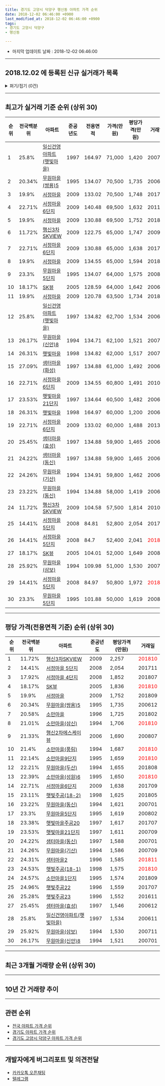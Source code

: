 ```yaml
---
title: 경기도 고양시 덕양구 행신동 아파트 가격 순위
date: 2018-12-02 06:46:00 +0900
last_modified_at: 2018-12-02 06:46:00 +0900
tags:
- 경기도 고양시 덕양구
- 행신동

---
```


* 마지막 업데이트 날짜 : 2018-12-02 06:46:00

---

## 2018.12.02 에 등록된 신규 실거래가 목록

<details>
<summary>펴기/접기 (0건)</summary>
<div markdown="1">

|아파트|전국백분위|준공년도|전용면적|가격(만원)|평당가격(만원)|거래일|
|---|---|---|---|---|---|---|
|없음|||||||


</div>
</details>

---

## 최고가 실거래 기준 순위 (상위 30)


|순위|전국백분위|아파트|준공년도|전용면적|가격(만원)|평당가격(만원)|거래일|
|---|---|---|---|---|---|---|---|
|1|25.8%|[일신건영아파트(햇빛마을)](https://search.naver.com/search.naver?query=%EA%B2%BD%EA%B8%B0%EB%8F%84+%EA%B3%A0%EC%96%91%EC%8B%9C+%EB%8D%95%EC%96%91%EA%B5%AC+%ED%96%89%EC%8B%A0%EB%8F%99+%EC%9D%BC%EC%8B%A0%EA%B1%B4%EC%98%81%EC%95%84%ED%8C%8C%ED%8A%B8%28%ED%96%87%EB%B9%9B%EB%A7%88%EC%9D%84%29)|1997|164.97|71,000|1,420|200707|
|2|20.34%|[무원마을(쌍용)5](https://search.naver.com/search.naver?query=%EA%B2%BD%EA%B8%B0%EB%8F%84+%EA%B3%A0%EC%96%91%EC%8B%9C+%EB%8D%95%EC%96%91%EA%B5%AC+%ED%96%89%EC%8B%A0%EB%8F%99+%EB%AC%B4%EC%9B%90%EB%A7%88%EC%9D%84%28%EC%8C%8D%EC%9A%A9%295)|1995|134.07|70,500|1,735|200612|
|3|19.9%|[서정마을](https://search.naver.com/search.naver?query=%EA%B2%BD%EA%B8%B0%EB%8F%84+%EA%B3%A0%EC%96%91%EC%8B%9C+%EB%8D%95%EC%96%91%EA%B5%AC+%ED%96%89%EC%8B%A0%EB%8F%99+%EC%84%9C%EC%A0%95%EB%A7%88%EC%9D%84)|2009|133.02|70,500|1,748|201706|
|4|22.71%|[서정마을6단지](https://search.naver.com/search.naver?query=%EA%B2%BD%EA%B8%B0%EB%8F%84+%EA%B3%A0%EC%96%91%EC%8B%9C+%EB%8D%95%EC%96%91%EA%B5%AC+%ED%96%89%EC%8B%A0%EB%8F%99+%EC%84%9C%EC%A0%95%EB%A7%88%EC%9D%846%EB%8B%A8%EC%A7%80)|2009|140.48|69,500|1,632|201106|
|5|19.9%|[서정마을](https://search.naver.com/search.naver?query=%EA%B2%BD%EA%B8%B0%EB%8F%84+%EA%B3%A0%EC%96%91%EC%8B%9C+%EB%8D%95%EC%96%91%EA%B5%AC+%ED%96%89%EC%8B%A0%EB%8F%99+%EC%84%9C%EC%A0%95%EB%A7%88%EC%9D%84)|2009|130.88|69,500|1,752|201809|
|6|11.72%|[행신3차SKVIEW](https://search.naver.com/search.naver?query=%EA%B2%BD%EA%B8%B0%EB%8F%84+%EA%B3%A0%EC%96%91%EC%8B%9C+%EB%8D%95%EC%96%91%EA%B5%AC+%ED%96%89%EC%8B%A0%EB%8F%99+%ED%96%89%EC%8B%A03%EC%B0%A8SKVIEW)|2009|122.75|65,000|1,747|200909|
|7|22.71%|[서정마을6단지](https://search.naver.com/search.naver?query=%EA%B2%BD%EA%B8%B0%EB%8F%84+%EA%B3%A0%EC%96%91%EC%8B%9C+%EB%8D%95%EC%96%91%EA%B5%AC+%ED%96%89%EC%8B%A0%EB%8F%99+%EC%84%9C%EC%A0%95%EB%A7%88%EC%9D%846%EB%8B%A8%EC%A7%80)|2009|130.88|65,000|1,638|201709|
|8|19.9%|[서정마을](https://search.naver.com/search.naver?query=%EA%B2%BD%EA%B8%B0%EB%8F%84+%EA%B3%A0%EC%96%91%EC%8B%9C+%EB%8D%95%EC%96%91%EA%B5%AC+%ED%96%89%EC%8B%A0%EB%8F%99+%EC%84%9C%EC%A0%95%EB%A7%88%EC%9D%84)|2009|134.55|65,000|1,594|201809|
|9|23.3%|[무원마을5단지](https://search.naver.com/search.naver?query=%EA%B2%BD%EA%B8%B0%EB%8F%84+%EA%B3%A0%EC%96%91%EC%8B%9C+%EB%8D%95%EC%96%91%EA%B5%AC+%ED%96%89%EC%8B%A0%EB%8F%99+%EB%AC%B4%EC%9B%90%EB%A7%88%EC%9D%845%EB%8B%A8%EC%A7%80)|1995|134.07|64,000|1,575|200805|
|10|18.17%|[SK뷰](https://search.naver.com/search.naver?query=%EA%B2%BD%EA%B8%B0%EB%8F%84+%EA%B3%A0%EC%96%91%EC%8B%9C+%EB%8D%95%EC%96%91%EA%B5%AC+%ED%96%89%EC%8B%A0%EB%8F%99+SK%EB%B7%B0)|2005|128.59|64,000|1,642|200611|
|11|19.9%|[서정마을](https://search.naver.com/search.naver?query=%EA%B2%BD%EA%B8%B0%EB%8F%84+%EA%B3%A0%EC%96%91%EC%8B%9C+%EB%8D%95%EC%96%91%EA%B5%AC+%ED%96%89%EC%8B%A0%EB%8F%99+%EC%84%9C%EC%A0%95%EB%A7%88%EC%9D%84)|2009|120.78|63,500|1,734|201803|
|12|25.8%|[일신건영아파트(햇빛마을)](https://search.naver.com/search.naver?query=%EA%B2%BD%EA%B8%B0%EB%8F%84+%EA%B3%A0%EC%96%91%EC%8B%9C+%EB%8D%95%EC%96%91%EA%B5%AC+%ED%96%89%EC%8B%A0%EB%8F%99+%EC%9D%BC%EC%8B%A0%EA%B1%B4%EC%98%81%EC%95%84%ED%8C%8C%ED%8A%B8%28%ED%96%87%EB%B9%9B%EB%A7%88%EC%9D%84%29)|1997|134.82|62,700|1,534|200611|
|13|26.17%|[무원마을(신안)8](https://search.naver.com/search.naver?query=%EA%B2%BD%EA%B8%B0%EB%8F%84+%EA%B3%A0%EC%96%91%EC%8B%9C+%EB%8D%95%EC%96%91%EA%B5%AC+%ED%96%89%EC%8B%A0%EB%8F%99+%EB%AC%B4%EC%9B%90%EB%A7%88%EC%9D%84%28%EC%8B%A0%EC%95%88%298)|1994|134.71|62,100|1,521|200701|
|14|26.31%|[햇빛마을](https://search.naver.com/search.naver?query=%EA%B2%BD%EA%B8%B0%EB%8F%84+%EA%B3%A0%EC%96%91%EC%8B%9C+%EB%8D%95%EC%96%91%EA%B5%AC+%ED%96%89%EC%8B%A0%EB%8F%99+%ED%96%87%EB%B9%9B%EB%A7%88%EC%9D%84)|1998|134.82|62,000|1,517|200711|
|15|27.09%|[샘터마을(화성)](https://search.naver.com/search.naver?query=%EA%B2%BD%EA%B8%B0%EB%8F%84+%EA%B3%A0%EC%96%91%EC%8B%9C+%EB%8D%95%EC%96%91%EA%B5%AC+%ED%96%89%EC%8B%A0%EB%8F%99+%EC%83%98%ED%84%B0%EB%A7%88%EC%9D%84%28%ED%99%94%EC%84%B1%29)|1997|134.88|61,000|1,492|200612|
|16|22.71%|[서정마을6단지](https://search.naver.com/search.naver?query=%EA%B2%BD%EA%B8%B0%EB%8F%84+%EA%B3%A0%EC%96%91%EC%8B%9C+%EB%8D%95%EC%96%91%EA%B5%AC+%ED%96%89%EC%8B%A0%EB%8F%99+%EC%84%9C%EC%A0%95%EB%A7%88%EC%9D%846%EB%8B%A8%EC%A7%80)|2009|134.55|60,800|1,491|201004|
|17|23.53%|[햇빛마을21단지](https://search.naver.com/search.naver?query=%EA%B2%BD%EA%B8%B0%EB%8F%84+%EA%B3%A0%EC%96%91%EC%8B%9C+%EB%8D%95%EC%96%91%EA%B5%AC+%ED%96%89%EC%8B%A0%EB%8F%99+%ED%96%87%EB%B9%9B%EB%A7%88%EC%9D%8421%EB%8B%A8%EC%A7%80)|1997|134.64|60,500|1,482|200610|
|18|26.31%|[햇빛마을](https://search.naver.com/search.naver?query=%EA%B2%BD%EA%B8%B0%EB%8F%84+%EA%B3%A0%EC%96%91%EC%8B%9C+%EB%8D%95%EC%96%91%EA%B5%AC+%ED%96%89%EC%8B%A0%EB%8F%99+%ED%96%87%EB%B9%9B%EB%A7%88%EC%9D%84)|1998|164.97|60,000|1,200|200605|
|19|22.71%|[서정마을6단지](https://search.naver.com/search.naver?query=%EA%B2%BD%EA%B8%B0%EB%8F%84+%EA%B3%A0%EC%96%91%EC%8B%9C+%EB%8D%95%EC%96%91%EA%B5%AC+%ED%96%89%EC%8B%A0%EB%8F%99+%EC%84%9C%EC%A0%95%EB%A7%88%EC%9D%846%EB%8B%A8%EC%A7%80)|2009|133.02|60,000|1,488|201306|
|20|25.45%|[샘터마을(효성)](https://search.naver.com/search.naver?query=%EA%B2%BD%EA%B8%B0%EB%8F%84+%EA%B3%A0%EC%96%91%EC%8B%9C+%EB%8D%95%EC%96%91%EA%B5%AC+%ED%96%89%EC%8B%A0%EB%8F%99+%EC%83%98%ED%84%B0%EB%A7%88%EC%9D%84%28%ED%9A%A8%EC%84%B1%29)|1997|134.88|59,900|1,465|200612|
|21|24.22%|[샘터마을(동신)](https://search.naver.com/search.naver?query=%EA%B2%BD%EA%B8%B0%EB%8F%84+%EA%B3%A0%EC%96%91%EC%8B%9C+%EB%8D%95%EC%96%91%EA%B5%AC+%ED%96%89%EC%8B%A0%EB%8F%99+%EC%83%98%ED%84%B0%EB%A7%88%EC%9D%84%28%EB%8F%99%EC%8B%A0%29)|1997|134.88|59,900|1,465|200611|
|22|24.26%|[무원마을(기산)](https://search.naver.com/search.naver?query=%EA%B2%BD%EA%B8%B0%EB%8F%84+%EA%B3%A0%EC%96%91%EC%8B%9C+%EB%8D%95%EC%96%91%EA%B5%AC+%ED%96%89%EC%8B%A0%EB%8F%99+%EB%AC%B4%EC%9B%90%EB%A7%88%EC%9D%84%28%EA%B8%B0%EC%82%B0%29)|1994|134.91|59,800|1,462|200611|
|23|23.22%|[무원마을(동신)](https://search.naver.com/search.naver?query=%EA%B2%BD%EA%B8%B0%EB%8F%84+%EA%B3%A0%EC%96%91%EC%8B%9C+%EB%8D%95%EC%96%91%EA%B5%AC+%ED%96%89%EC%8B%A0%EB%8F%99+%EB%AC%B4%EC%9B%90%EB%A7%88%EC%9D%84%28%EB%8F%99%EC%8B%A0%29)|1994|134.88|58,000|1,419|200610|
|24|11.72%|[행신3차SKVIEW](https://search.naver.com/search.naver?query=%EA%B2%BD%EA%B8%B0%EB%8F%84+%EA%B3%A0%EC%96%91%EC%8B%9C+%EB%8D%95%EC%96%91%EA%B5%AC+%ED%96%89%EC%8B%A0%EB%8F%99+%ED%96%89%EC%8B%A03%EC%B0%A8SKVIEW)|2009|104.58|57,500|1,814|201009|
|25|14.41%|[서정마을 5단지](https://search.naver.com/search.naver?query=%EA%B2%BD%EA%B8%B0%EB%8F%84+%EA%B3%A0%EC%96%91%EC%8B%9C+%EB%8D%95%EC%96%91%EA%B5%AC+%ED%96%89%EC%8B%A0%EB%8F%99+%EC%84%9C%EC%A0%95%EB%A7%88%EC%9D%84+5%EB%8B%A8%EC%A7%80)|2008|84.81|52,800|2,054|201711|
|26|14.41%|[서정마을 5단지](https://search.naver.com/search.naver?query=%EA%B2%BD%EA%B8%B0%EB%8F%84+%EA%B3%A0%EC%96%91%EC%8B%9C+%EB%8D%95%EC%96%91%EA%B5%AC+%ED%96%89%EC%8B%A0%EB%8F%99+%EC%84%9C%EC%A0%95%EB%A7%88%EC%9D%84+5%EB%8B%A8%EC%A7%80)|2008|84.7|52,400|2,041|<span style="color:red">201811</span>|
|27|18.17%|[SK뷰](https://search.naver.com/search.naver?query=%EA%B2%BD%EA%B8%B0%EB%8F%84+%EA%B3%A0%EC%96%91%EC%8B%9C+%EB%8D%95%EC%96%91%EA%B5%AC+%ED%96%89%EC%8B%A0%EB%8F%99+SK%EB%B7%B0)|2005|104.01|52,000|1,649|200804|
|28|25.92%|[무원마을(삼보)](https://search.naver.com/search.naver?query=%EA%B2%BD%EA%B8%B0%EB%8F%84+%EA%B3%A0%EC%96%91%EC%8B%9C+%EB%8D%95%EC%96%91%EA%B5%AC+%ED%96%89%EC%8B%A0%EB%8F%99+%EB%AC%B4%EC%9B%90%EB%A7%88%EC%9D%84%28%EC%82%BC%EB%B3%B4%29)|1994|109.98|51,000|1,530|200711|
|29|14.41%|[서정마을 5단지](https://search.naver.com/search.naver?query=%EA%B2%BD%EA%B8%B0%EB%8F%84+%EA%B3%A0%EC%96%91%EC%8B%9C+%EB%8D%95%EC%96%91%EA%B5%AC+%ED%96%89%EC%8B%A0%EB%8F%99+%EC%84%9C%EC%A0%95%EB%A7%88%EC%9D%84+5%EB%8B%A8%EC%A7%80)|2008|84.97|50,800|1,972|<span style="color:red">201810</span>|
|30|23.3%|[무원마을5단지](https://search.naver.com/search.naver?query=%EA%B2%BD%EA%B8%B0%EB%8F%84+%EA%B3%A0%EC%96%91%EC%8B%9C+%EB%8D%95%EC%96%91%EA%B5%AC+%ED%96%89%EC%8B%A0%EB%8F%99+%EB%AC%B4%EC%9B%90%EB%A7%88%EC%9D%845%EB%8B%A8%EC%A7%80)|1995|101.88|50,000|1,619|200802|


---

## 평당 가격(전용면적 기준) 순위 (상위 30)


|순위|전국백분위|아파트|준공년도|평당가격(만원)|거래일|
|---|---|---|---|---|---|
|1|11.72%|[행신3차SKVIEW](https://search.naver.com/search.naver?query=%EA%B2%BD%EA%B8%B0%EB%8F%84+%EA%B3%A0%EC%96%91%EC%8B%9C+%EB%8D%95%EC%96%91%EA%B5%AC+%ED%96%89%EC%8B%A0%EB%8F%99+%ED%96%89%EC%8B%A03%EC%B0%A8SKVIEW)|2009|2,257|<span style="color:red">201810</span>|
|2|14.41%|[서정마을 5단지](https://search.naver.com/search.naver?query=%EA%B2%BD%EA%B8%B0%EB%8F%84+%EA%B3%A0%EC%96%91%EC%8B%9C+%EB%8D%95%EC%96%91%EA%B5%AC+%ED%96%89%EC%8B%A0%EB%8F%99+%EC%84%9C%EC%A0%95%EB%A7%88%EC%9D%84+5%EB%8B%A8%EC%A7%80)|2008|2,054|201711|
|3|17.92%|[서정마을 4단지](https://search.naver.com/search.naver?query=%EA%B2%BD%EA%B8%B0%EB%8F%84+%EA%B3%A0%EC%96%91%EC%8B%9C+%EB%8D%95%EC%96%91%EA%B5%AC+%ED%96%89%EC%8B%A0%EB%8F%99+%EC%84%9C%EC%A0%95%EB%A7%88%EC%9D%84+4%EB%8B%A8%EC%A7%80)|2008|1,852|201807|
|4|18.17%|[SK뷰](https://search.naver.com/search.naver?query=%EA%B2%BD%EA%B8%B0%EB%8F%84+%EA%B3%A0%EC%96%91%EC%8B%9C+%EB%8D%95%EC%96%91%EA%B5%AC+%ED%96%89%EC%8B%A0%EB%8F%99+SK%EB%B7%B0)|2005|1,836|<span style="color:red">201810</span>|
|5|19.9%|[서정마을](https://search.naver.com/search.naver?query=%EA%B2%BD%EA%B8%B0%EB%8F%84+%EA%B3%A0%EC%96%91%EC%8B%9C+%EB%8D%95%EC%96%91%EA%B5%AC+%ED%96%89%EC%8B%A0%EB%8F%99+%EC%84%9C%EC%A0%95%EB%A7%88%EC%9D%84)|2009|1,752|201809|
|6|20.34%|[무원마을(쌍용)5](https://search.naver.com/search.naver?query=%EA%B2%BD%EA%B8%B0%EB%8F%84+%EA%B3%A0%EC%96%91%EC%8B%9C+%EB%8D%95%EC%96%91%EA%B5%AC+%ED%96%89%EC%8B%A0%EB%8F%99+%EB%AC%B4%EC%9B%90%EB%A7%88%EC%9D%84%28%EC%8C%8D%EC%9A%A9%295)|1995|1,735|200612|
|7|20.58%|[소만마을](https://search.naver.com/search.naver?query=%EA%B2%BD%EA%B8%B0%EB%8F%84+%EA%B3%A0%EC%96%91%EC%8B%9C+%EB%8D%95%EC%96%91%EA%B5%AC+%ED%96%89%EC%8B%A0%EB%8F%99+%EC%86%8C%EB%A7%8C%EB%A7%88%EC%9D%84)|1996|1,725|201802|
|8|21.01%|[소만마을(삼신)](https://search.naver.com/search.naver?query=%EA%B2%BD%EA%B8%B0%EB%8F%84+%EA%B3%A0%EC%96%91%EC%8B%9C+%EB%8D%95%EC%96%91%EA%B5%AC+%ED%96%89%EC%8B%A0%EB%8F%99+%EC%86%8C%EB%A7%8C%EB%A7%88%EC%9D%84%28%EC%82%BC%EC%8B%A0%29)|1994|1,706|<span style="color:red">201810</span>|
|9|21.33%|[행신2차에스케이뷰](https://search.naver.com/search.naver?query=%EA%B2%BD%EA%B8%B0%EB%8F%84+%EA%B3%A0%EC%96%91%EC%8B%9C+%EB%8D%95%EC%96%91%EA%B5%AC+%ED%96%89%EC%8B%A0%EB%8F%99+%ED%96%89%EC%8B%A02%EC%B0%A8%EC%97%90%EC%8A%A4%EC%BC%80%EC%9D%B4%EB%B7%B0)|2006|1,690|200807|
|10|21.4%|[소만마을(풍림)](https://search.naver.com/search.naver?query=%EA%B2%BD%EA%B8%B0%EB%8F%84+%EA%B3%A0%EC%96%91%EC%8B%9C+%EB%8D%95%EC%96%91%EA%B5%AC+%ED%96%89%EC%8B%A0%EB%8F%99+%EC%86%8C%EB%A7%8C%EB%A7%88%EC%9D%84%28%ED%92%8D%EB%A6%BC%29)|1994|1,687|<span style="color:red">201810</span>|
|11|22.14%|[소만마을9단지](https://search.naver.com/search.naver?query=%EA%B2%BD%EA%B8%B0%EB%8F%84+%EA%B3%A0%EC%96%91%EC%8B%9C+%EB%8D%95%EC%96%91%EA%B5%AC+%ED%96%89%EC%8B%A0%EB%8F%99+%EC%86%8C%EB%A7%8C%EB%A7%88%EC%9D%849%EB%8B%A8%EC%A7%80)|1995|1,659|<span style="color:red">201810</span>|
|12|22.21%|[무원마을(두산)](https://search.naver.com/search.naver?query=%EA%B2%BD%EA%B8%B0%EB%8F%84+%EA%B3%A0%EC%96%91%EC%8B%9C+%EB%8D%95%EC%96%91%EA%B5%AC+%ED%96%89%EC%8B%A0%EB%8F%99+%EB%AC%B4%EC%9B%90%EB%A7%88%EC%9D%84%28%EB%91%90%EC%82%B0%29)|1994|1,655|201808|
|13|22.39%|[소만마을(성원)6](https://search.naver.com/search.naver?query=%EA%B2%BD%EA%B8%B0%EB%8F%84+%EA%B3%A0%EC%96%91%EC%8B%9C+%EB%8D%95%EC%96%91%EA%B5%AC+%ED%96%89%EC%8B%A0%EB%8F%99+%EC%86%8C%EB%A7%8C%EB%A7%88%EC%9D%84%28%EC%84%B1%EC%9B%90%296)|1995|1,650|<span style="color:red">201810</span>|
|14|22.71%|[서정마을6단지](https://search.naver.com/search.naver?query=%EA%B2%BD%EA%B8%B0%EB%8F%84+%EA%B3%A0%EC%96%91%EC%8B%9C+%EB%8D%95%EC%96%91%EA%B5%AC+%ED%96%89%EC%8B%A0%EB%8F%99+%EC%84%9C%EC%A0%95%EB%A7%88%EC%9D%846%EB%8B%A8%EC%A7%80)|2009|1,638|201709|
|15|23.11%|[햇빛주공(18-2)](https://search.naver.com/search.naver?query=%EA%B2%BD%EA%B8%B0%EB%8F%84+%EA%B3%A0%EC%96%91%EC%8B%9C+%EB%8D%95%EC%96%91%EA%B5%AC+%ED%96%89%EC%8B%A0%EB%8F%99+%ED%96%87%EB%B9%9B%EC%A3%BC%EA%B3%B5%2818-2%29)|1998|1,625|201805|
|16|23.22%|[무원마을(동신)](https://search.naver.com/search.naver?query=%EA%B2%BD%EA%B8%B0%EB%8F%84+%EA%B3%A0%EC%96%91%EC%8B%9C+%EB%8D%95%EC%96%91%EA%B5%AC+%ED%96%89%EC%8B%A0%EB%8F%99+%EB%AC%B4%EC%9B%90%EB%A7%88%EC%9D%84%28%EB%8F%99%EC%8B%A0%29)|1994|1,621|200701|
|17|23.3%|[무원마을5단지](https://search.naver.com/search.naver?query=%EA%B2%BD%EA%B8%B0%EB%8F%84+%EA%B3%A0%EC%96%91%EC%8B%9C+%EB%8D%95%EC%96%91%EA%B5%AC+%ED%96%89%EC%8B%A0%EB%8F%99+%EB%AC%B4%EC%9B%90%EB%A7%88%EC%9D%845%EB%8B%A8%EC%A7%80)|1995|1,619|200802|
|18|23.38%|[햇빛마을주공20](https://search.naver.com/search.naver?query=%EA%B2%BD%EA%B8%B0%EB%8F%84+%EA%B3%A0%EC%96%91%EC%8B%9C+%EB%8D%95%EC%96%91%EA%B5%AC+%ED%96%89%EC%8B%A0%EB%8F%99+%ED%96%87%EB%B9%9B%EB%A7%88%EC%9D%84%EC%A3%BC%EA%B3%B520)|1997|1,617|201707|
|19|23.53%|[햇빛마을21단지](https://search.naver.com/search.naver?query=%EA%B2%BD%EA%B8%B0%EB%8F%84+%EA%B3%A0%EC%96%91%EC%8B%9C+%EB%8D%95%EC%96%91%EA%B5%AC+%ED%96%89%EC%8B%A0%EB%8F%99+%ED%96%87%EB%B9%9B%EB%A7%88%EC%9D%8421%EB%8B%A8%EC%A7%80)|1997|1,611|200709|
|20|24.22%|[샘터마을(동신)](https://search.naver.com/search.naver?query=%EA%B2%BD%EA%B8%B0%EB%8F%84+%EA%B3%A0%EC%96%91%EC%8B%9C+%EB%8D%95%EC%96%91%EA%B5%AC+%ED%96%89%EC%8B%A0%EB%8F%99+%EC%83%98%ED%84%B0%EB%A7%88%EC%9D%84%28%EB%8F%99%EC%8B%A0%29)|1997|1,588|200701|
|21|24.26%|[무원마을(기산)](https://search.naver.com/search.naver?query=%EA%B2%BD%EA%B8%B0%EB%8F%84+%EA%B3%A0%EC%96%91%EC%8B%9C+%EB%8D%95%EC%96%91%EA%B5%AC+%ED%96%89%EC%8B%A0%EB%8F%99+%EB%AC%B4%EC%9B%90%EB%A7%88%EC%9D%84%28%EA%B8%B0%EC%82%B0%29)|1994|1,586|200709|
|22|24.31%|[샘터마을2](https://search.naver.com/search.naver?query=%EA%B2%BD%EA%B8%B0%EB%8F%84+%EA%B3%A0%EC%96%91%EC%8B%9C+%EB%8D%95%EC%96%91%EA%B5%AC+%ED%96%89%EC%8B%A0%EB%8F%99+%EC%83%98%ED%84%B0%EB%A7%88%EC%9D%842)|1996|1,585|<span style="color:red">201811</span>|
|23|24.53%|[햇빛주공(18-1)](https://search.naver.com/search.naver?query=%EA%B2%BD%EA%B8%B0%EB%8F%84+%EA%B3%A0%EC%96%91%EC%8B%9C+%EB%8D%95%EC%96%91%EA%B5%AC+%ED%96%89%EC%8B%A0%EB%8F%99+%ED%96%87%EB%B9%9B%EC%A3%BC%EA%B3%B5%2818-1%29)|1998|1,575|<span style="color:red">201810</span>|
|24|24.57%|[소만마을1단지](https://search.naver.com/search.naver?query=%EA%B2%BD%EA%B8%B0%EB%8F%84+%EA%B3%A0%EC%96%91%EC%8B%9C+%EB%8D%95%EC%96%91%EA%B5%AC+%ED%96%89%EC%8B%A0%EB%8F%99+%EC%86%8C%EB%A7%8C%EB%A7%88%EC%9D%841%EB%8B%A8%EC%A7%80)|1995|1,574|201809|
|25|24.96%|[햇빛주공22](https://search.naver.com/search.naver?query=%EA%B2%BD%EA%B8%B0%EB%8F%84+%EA%B3%A0%EC%96%91%EC%8B%9C+%EB%8D%95%EC%96%91%EA%B5%AC+%ED%96%89%EC%8B%A0%EB%8F%99+%ED%96%87%EB%B9%9B%EC%A3%BC%EA%B3%B522)|1996|1,559|201707|
|26|25.28%|[햇빛주공23](https://search.naver.com/search.naver?query=%EA%B2%BD%EA%B8%B0%EB%8F%84+%EA%B3%A0%EC%96%91%EC%8B%9C+%EB%8D%95%EC%96%91%EA%B5%AC+%ED%96%89%EC%8B%A0%EB%8F%99+%ED%96%87%EB%B9%9B%EC%A3%BC%EA%B3%B523)|1996|1,552|201611|
|27|25.45%|[샘터마을(효성)](https://search.naver.com/search.naver?query=%EA%B2%BD%EA%B8%B0%EB%8F%84+%EA%B3%A0%EC%96%91%EC%8B%9C+%EB%8D%95%EC%96%91%EA%B5%AC+%ED%96%89%EC%8B%A0%EB%8F%99+%EC%83%98%ED%84%B0%EB%A7%88%EC%9D%84%28%ED%9A%A8%EC%84%B1%29)|1997|1,546|200612|
|28|25.8%|[일신건영아파트(햇빛마을)](https://search.naver.com/search.naver?query=%EA%B2%BD%EA%B8%B0%EB%8F%84+%EA%B3%A0%EC%96%91%EC%8B%9C+%EB%8D%95%EC%96%91%EA%B5%AC+%ED%96%89%EC%8B%A0%EB%8F%99+%EC%9D%BC%EC%8B%A0%EA%B1%B4%EC%98%81%EC%95%84%ED%8C%8C%ED%8A%B8%28%ED%96%87%EB%B9%9B%EB%A7%88%EC%9D%84%29)|1997|1,534|200611|
|29|25.92%|[무원마을(삼보)](https://search.naver.com/search.naver?query=%EA%B2%BD%EA%B8%B0%EB%8F%84+%EA%B3%A0%EC%96%91%EC%8B%9C+%EB%8D%95%EC%96%91%EA%B5%AC+%ED%96%89%EC%8B%A0%EB%8F%99+%EB%AC%B4%EC%9B%90%EB%A7%88%EC%9D%84%28%EC%82%BC%EB%B3%B4%29)|1994|1,530|200711|
|30|26.17%|[무원마을(신안)8](https://search.naver.com/search.naver?query=%EA%B2%BD%EA%B8%B0%EB%8F%84+%EA%B3%A0%EC%96%91%EC%8B%9C+%EB%8D%95%EC%96%91%EA%B5%AC+%ED%96%89%EC%8B%A0%EB%8F%99+%EB%AC%B4%EC%9B%90%EB%A7%88%EC%9D%84%28%EC%8B%A0%EC%95%88%298)|1994|1,521|200701|


---

## 최근 3개월 거래량 순위 (상위 30)


<div style="width:100%;">
    <canvas id="deal_count_ranking" height="390"></canvas>
</div>


<script>
new Chart(document.getElementById("deal_count_ranking"), {
    type: 'horizontalBar',
    data: {
        labels: ['샘터마을2', '햇빛마을주공20', '햇빛주공23', '소만마을(성원)6', '햇빛주공(18-2)', '소만마을1단지', '소만마을(대명)7', '행신3차SKVIEW', '소만마을(풍림)', '햇빛주공(18-1)', '햇빛주공22', '햇빛마을19', '서정마을 5단지', '무원마을5단지', '무원마을1단지', '무원마을(동신)', '소만마을9단지', '장미', '무원마을(신안)8', '무원마을(서광)', '샘터마을(화성)', '소만마을(삼신)', '무원마을(삼보)', 'SK뷰', '서정마을 4단지', '소만마을', '무원마을7단지', '윤창아파트총괄동', '샘터마을(효성)', '서정마을6단지'],
        datasets: [{
            label: '실거래 수',
            data: [39, 37, 26, 25, 12, 12, 12, 12, 11, 11, 6, 6, 6, 5, 5, 5, 5, 5, 5, 4, 4, 4, 4, 4, 4, 3, 3, 3, 3, 3],
            borderColor: "rgba(255, 0, 128, 1)",
            backgroundColor: "rgba(255, 0, 128, 0.5)",
            fill: false,
        }]
    },
    options: {
        responsive: true,
        title: {
            display: true,
            text: '최근 3개월 거래량 순위'
        },
        tooltips: {
            mode: 'index',
            intersect: false,
            callbacks: {
                title: function(tooltipItems, data) {
                    return "실거래 수:";
                },
                label: function(tooltipItem, data) {
                    return data.labels[tooltipItem.index] + ": " + tooltipItem.xLabel;
                }
            }
        },
        hover: {
            mode: 'nearest',
            intersect: true
        },
        scales: {
            xAxes: [{
                display: true,
                scaleLabel: {
                    display: true,
                    labelString: '실거래 수'
                },
                ticks: {
                    suggestedMin: 0,
                }
            }],
            yAxes: [{
                display: true,
                ticks: {
                    autoSkip: false,
                    callback: function(value, index, values) {
                        if (value.length > 15)
                            return value.substr(0, 13) + "...";
                        else
                            return value;
                    }
                },
                scaleLabel: {
                    display: false,
                }
            }]
        }
    }
});

</script>


---

## 10년 간 거래량 추이


<div style="width:100%;">
    <canvas id="deal_progress" height="250"></canvas>
</div>

<script>
new Chart(document.getElementById("deal_progress"), {
    type: 'line',
    data: {
        labels: ['200812','200901','200902','200903','200904','200905','200906','200907','200908','200909','200910','200911','200912','201001','201002','201003','201004','201005','201006','201007','201008','201009','201010','201011','201012','201101','201102','201103','201104','201105','201106','201107','201108','201109','201110','201111','201112','201201','201202','201203','201204','201205','201206','201207','201208','201209','201210','201211','201212','201301','201302','201303','201304','201305','201306','201307','201308','201309','201310','201311','201312','201401','201402','201403','201404','201405','201406','201407','201408','201409','201410','201411','201412','201501','201502','201503','201504','201505','201506','201507','201508','201509','201510','201511','201512','201601','201602','201603','201604','201605','201606','201607','201608','201609','201610','201611','201612','201701','201702','201703','201704','201705','201706','201707','201708','201709','201710','201711','201712','201801','201802','201803','201804','201805','201806','201807','201808','201809','201810','201811','201812'],
        datasets: [{
            label: '실거래 수',
            pointRadius: 1,
            data: [16, 50, 89, 107, 186, 141, 150, 197, 177, 147, 93, 61, 66, 90, 103, 96, 79, 61, 76, 52, 66, 99, 125, 126, 147, 200, 152, 187, 124, 97, 111, 139, 129, 137, 112, 90, 92, 89, 118, 126, 81, 100, 66, 70, 63, 86, 126, 102, 92, 73, 130, 184, 200, 165, 126, 123, 178, 234, 206, 113, 119, 153, 228, 200, 133, 147, 131, 150, 248, 218, 234, 136, 150, 219, 209, 394, 286, 293, 292, 234, 173, 184, 186, 118, 110, 148, 166, 205, 210, 285, 320, 308, 307, 256, 247, 138, 121, 101, 118, 194, 218, 285, 278, 253, 150, 106, 97, 130, 103, 172, 139, 195, 95, 113, 100, 120, 205, 449, 249, 56, 0],
            borderColor: "rgba(255, 201, 14, 1)",
            backgroundColor: "rgba(255, 201, 14, 0.5)",
            fill: true,
        }]
    },
    options: {
        responsive: true,
        title: {
            display: true,
            text: '10년간 거래량 추이'
        },
        tooltips: {
            mode: 'index',
            intersect: false,
        },
        hover: {
            mode: 'nearest',
            intersect: true
        },
        scales: {
            xAxes: [{
                display: true,
                scaleLabel: {
                    display: true,
                    labelString: '년/월'
                }
            }],
            yAxes: [{
                display: true,
                ticks: {
                    suggestedMin: 0,
                },
                scaleLabel: {
                    display: true,
                    labelString: '실거래 수'
                }
            }]
        }
    }
});

</script>


---

## 관련 순위

- [전국 아파트 가격 순위](https://inasie.github.io/apt-ranking/전국)
- [경기도 아파트 가격 순위](https://inasie.github.io/apt-ranking/경기도)
- [경기도 고양시 덕양구 아파트 가격 순위](https://inasie.github.io/apt-ranking/경기도-고양시-덕양구)


---

## 개발자에게 버그리포트 및 의견전달

- [카카오톡 오픈채팅](https://open.kakao.com/o/gLJUAP4)
- [텔레그램](https://t.me/inasie)

